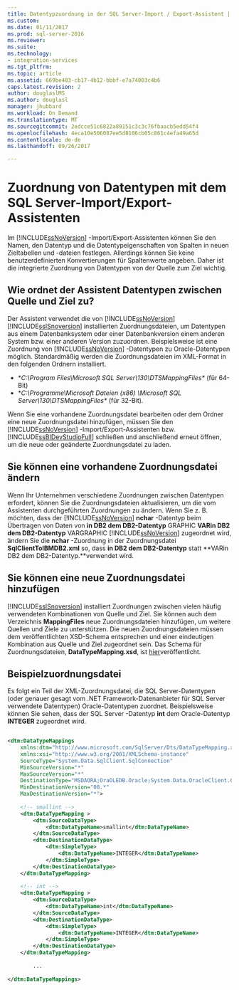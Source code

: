 ```yaml
---
title: Datentypzuordnung in der SQL Server-Import / Export-Assistent | Microsoft Docs
ms.custom: 
ms.date: 01/11/2017
ms.prod: sql-server-2016
ms.reviewer: 
ms.suite: 
ms.technology:
- integration-services
ms.tgt_pltfrm: 
ms.topic: article
ms.assetid: 669be403-cb17-4b12-bbbf-e7a74003c4b6
caps.latest.revision: 2
author: douglaslMS
ms.author: douglasl
manager: jhubbard
ms.workload: On Demand
ms.translationtype: MT
ms.sourcegitcommit: 2edcce51c6822a89151c3c3c76fbaacb5edd54f4
ms.openlocfilehash: 4eca10e506087ee5d8106cb05c861c4efa49a65d
ms.contentlocale: de-de
ms.lasthandoff: 09/26/2017

---
```

# <a name="data-type-mapping-in-the-sql-server-import-and-export-wizard"></a>Zuordnung von Datentypen mit dem SQL Server-Import/Export-Assistenten
 Im [!INCLUDE[ssNoVersion](../../includes/ssnoversion-md.md)] -Import/Export-Assistenten können Sie den Namen, den Datentyp und die Datentypeigenschaften von Spalten in neuen Zieltabellen und -dateien festlegen. Allerdings können Sie keine benutzerdefinierten Konvertierungen für Spaltenwerte angeben. Daher ist die integrierte Zuordnung von Datentypen von der Quelle zum Ziel wichtig.  
  
##  <a name="wizardMapping"></a> Wie ordnet der Assistent Datentypen zwischen Quelle und Ziel zu?
Der Assistent verwendet die von [!INCLUDE[ssNoVersion](../../includes/ssnoversion-md.md)] [!INCLUDE[ssISnoversion](../../includes/ssisnoversion-md.md)] installierten Zuordnungsdateien, um Datentypen aus einem Datenbanksystem oder einer Datenbankversion einem anderen System bzw. einer anderen Version zuzuordnen. Beispielsweise ist eine Zuordnung von [!INCLUDE[ssNoVersion](../../includes/ssnoversion-md.md)] -Datentypen zu Oracle-Datentypen möglich. Standardmäßig werden die Zuordnungsdateien im XML-Format in den folgenden Ordnern installiert.
-   **C:\Program Files\Microsoft SQL Server\130\DTSMappingFiles\**  (für 64-Bit)
-   **C:\Programme\Microsoft Dateien (x86) \Microsoft SQL Server\130\DTSMappingFiles\**  (für 32-Bit).  
  
 Wenn Sie eine vorhandene Zuordnungsdatei bearbeiten oder dem Ordner eine neue Zuordnungsdatei hinzufügen, müssen Sie den [!INCLUDE[ssNoVersion](../../includes/ssnoversion-md.md)] -Import/Export-Assistenten bzw. [!INCLUDE[ssBIDevStudioFull](../../includes/ssbidevstudiofull-md.md)] schließen und anschließend erneut öffnen, um die neue oder geänderte Zuordnungsdatei zu laden.  
 
## <a name="you-can-change-an-existing-mapping-file"></a>Sie können eine vorhandene Zuordnungsdatei ändern
Wenn Ihr Unternehmen verschiedene Zuordnungen zwischen Datentypen erfordert, können Sie die Zuordnungsdateien aktualisieren, um die vom Assistenten durchgeführten Zuordnungen zu ändern. Wenn Sie z. B. möchten, dass der [!INCLUDE[ssNoVersion](../../includes/ssnoversion-md.md)] **nchar** -Datentyp beim Übertragen von Daten von **in DB2 dem DB2-Datentyp** GRAPHIC **VARin DB2 dem DB2-Datentyp** VARGRAPHIC [!INCLUDE[ssNoVersion](../../includes/ssnoversion-md.md)] zugeordnet wird, ändern Sie die **nchar** -Zuordnung in der Zuordnungsdatei **SqlClientToIBMDB2.xml** so, dass **in DB2 dem DB2-Datentyp** statt **VARin DB2 dem DB2-Datentyp.**verwendet wird.  
  
## <a name="you-can-add-a-new-mapping-file"></a>Sie können eine neue Zuordnungsdatei hinzufügen
[!INCLUDE[ssISnoversion](../../includes/ssisnoversion-md.md)] installiert Zuordnungen zwischen vielen häufig verwendeten Kombinationen von Quelle und Ziel. Sie können auch dem Verzeichnis **MappingFiles** neue Zuordnungsdateien hinzufügen, um weitere Quellen und Ziele zu unterstützen. Die neuen Zuordnungsdateien müssen dem veröffentlichten XSD-Schema entsprechen und einer eindeutigen Kombination aus Quelle und Ziel zugeordnet sein. Das Schema für Zuordnungsdateien, **DataTypeMapping.xsd**, ist [hier](http://schemas.microsoft.com/sqlserver/2008/07/IntegrationServices/DataTypeMapping/DataTypeMapping.xsd)veröffentlicht.
 
## <a name="sample-mapping-file"></a>Beispielzuordnungsdatei
Es folgt ein Teil der XML-Zuordnungsdatei, die SQL Server-Datentypen (oder genauer gesagt vom .NET Framework-Datenanbieter für SQL Server verwendete Datentypen) Oracle-Datentypen zuordnet. Beispielsweise können Sie sehen, dass der SQL Server -Datentyp **int** dem Oracle-Datentyp **INTEGER** zugeordnet wird.
  
```xml  
  
<dtm:DataTypeMappings  
    xmlns:dtm="http://www.microsoft.com/SqlServer/Dts/DataTypeMapping.xsd"   
    xmlns:xsi="http://www.w3.org/2001/XMLSchema-instance"  
    SourceType="System.Data.SqlClient.SqlConnection"   
    MinSourceVersion="*"   
    MaxSourceVersion="*"   
    DestinationType="MSDAORA;OraOLEDB.Oracle;System.Data.OracleClient.OracleConnection"   
    MinDestinationVersion="08.*"   
    MaxDestinationVersion="*">  
  
    <!-- smallint -->  
    <dtm:DataTypeMapping >  
        <dtm:SourceDataType>  
            <dtm:DataTypeName>smallint</dtm:DataTypeName>  
        </dtm:SourceDataType>  
        <dtm:DestinationDataType>  
            <dtm:SimpleType>  
                <dtm:DataTypeName>INTEGER</dtm:DataTypeName>  
            </dtm:SimpleType>  
        </dtm:DestinationDataType>  
    </dtm:DataTypeMapping>    
  
    <!-- int -->  
    <dtm:DataTypeMapping >  
        <dtm:SourceDataType>  
            <dtm:DataTypeName>int</dtm:DataTypeName>  
        </dtm:SourceDataType>  
        <dtm:DestinationDataType>  
            <dtm:SimpleType>  
                <dtm:DataTypeName>INTEGER</dtm:DataTypeName>  
            </dtm:SimpleType>  
        </dtm:DestinationDataType>  
    </dtm:DataTypeMapping>    
  
        ...  
  
</dtm:DataTypeMappings>  
  
```  


